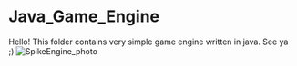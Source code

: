 # Java_Game_Engine
Hello!
This folder contains very simple game engine written in java.
See ya ;)
![SpikeEngine_photo](https://user-images.githubusercontent.com/72278818/115554126-6e17e100-a2ae-11eb-92ca-91d60455dc01.png)

